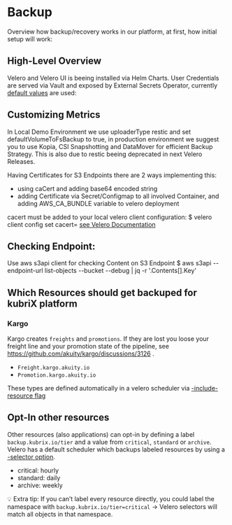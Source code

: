 # Backup

Overview how backup/recovery works in our platform, at first, how initial setup will work:

## High-Level Overview

Velero and Velero UI is beeing installed via Helm Charts.
User Credentials are served via Vault and exposed by External Secrets Operator, currently [default values](https://github.com/suxess-it/kubriX/blob/36a080dcc13c23d3d514fbba24e5dce79d29dcdb/platform-apps/charts/vault/templates/crossplane/cp-kv2-demosecretjson.yaml) are used:

## Customizing Metrics
In Local Demo Environment we use uploaderType restic and set defaultVolumeToFsBackup to true, in production environment we suggest you to use Kopia, CSI Snapshotting and DataMover for efficient Backup Strategy. This is also due to restic beeing deprecated in next Velero Releases.

Having Certificates for S3 Endpoints there are 2 ways implementing this:
- using caCert and adding base64 encoded string
- adding Certificate via Secret/Configmap to all involved Container, and adding AWS_CA_BUNDLE variable to velero deployment

cacert must be added to your local velero client configuration:
$ velero client config set cacert=<ca file> [see Velero Documentation](https://velero.io/docs/v1.14/self-signed-certificates/#trusting-a-self-signed-certificate-with-the-velero-client)

## Checking Endpoint:
Use aws s3api client for checking Content on S3 Endpoint
$ aws s3api --endpoint-url <Endpoint> list-objects --bucket <bucketname> --debug | jq -r '.Contents[].Key'

## Which Resources should get backuped for kubriX platform

### Kargo

Kargo creates `freights` and `promotions`. If they are lost you loose your freight line and your promotion state of the pipeline, see https://github.com/akuity/kargo/discussions/3126 .

- `Freight.kargo.akuity.io`
- `Promotion.kargo.akuity.io`

These types are defined automatically in a velero scheduler via [-include-resource flag](https://velero.io/docs/main/resource-filtering/#--include-resources)

## Opt-In other resources

Other resources (also applications) can opt-in by defining a label `backup.kubrix.io/tier` and a value from `critical`, `standard` or `archive`. 
Velero has a default scheduler which backups labeled resources by using a [-selector option](https://velero.io/docs/main/resource-filtering/#--selector).

- critical: hourly
- standard: daily
- archive: weekly

💡 Extra tip:
If you can’t label every resource directly, you could label the namespace with `backup.kubrix.io/tier=critical` → Velero selectors will match all objects in that namespace.


